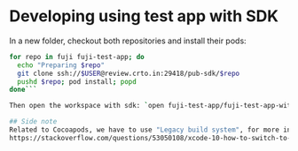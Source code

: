 # Developing using test app with SDK

In a new folder, checkout both repositories and install their pods:
```sh
for repo in fuji fuji-test-app; do
  echo "Preparing $repo"
  git clone ssh://$USER@review.crto.in:29418/pub-sdk/$repo
  pushd $repo; pod install; popd
done```

Then open the workspace with sdk: `open fuji-test-app/fuji-test-app-with-sdk.xcworkspace`

## Side note
Related to Cocoapods, we have to use "Legacy build system", for more information:
https://stackoverflow.com/questions/53050108/xcode-10-how-to-switch-to-legacy-build-system

